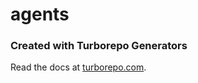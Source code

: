 # agents

### Created with Turborepo Generators

Read the docs at [turborepo.com](https://turborepo.com/docs/guides/generating-code).
